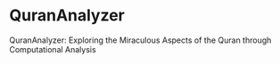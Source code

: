 # QuranAnalyzer
QuranAnalyzer: Exploring the Miraculous Aspects of the Quran through Computational Analysis
